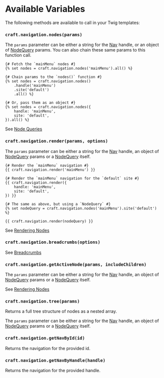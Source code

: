 # Available Variables

The following methods are available to call in your Twig templates:

### `craft.navigation.nodes(params)`
The `params` parameter can be either a string for the [Nav](docs:developers/nav) handle, or an object of [NodeQuery](docs:getting-elements/node-queries) params. You can also chain these same params to this function call.

```twig
{# Fetch the `mainMenu` nodes #}
{% set nodes = craft.navigation.nodes('mainMenu').all() %}

{# Chain params to the `nodes()` function #}
{% set nodes = craft.navigation.nodes()
    .handle('mainMenu')
    .site('default')
    .all() %}

{# Or, pass them as an object #}
{% set nodes = craft.navigation.nodes({
    handle: 'mainMenu',
    site: 'default',
}).all() %}
```

See [Node Queries](docs:getting-elements/node-queries)

### `craft.navigation.render(params, options)`
The `params` parameter can be either a string for the [Nav](docs:developers/nav) handle, an object of [NodeQuery](docs:getting-elements/node-queries) params or a [NodeQuery](docs:getting-elements/node-queries) itself.

```twig
{# Render the `mainMenu` navigation #}
{{ craft.navigation.render('mainMenu') }}

{# Render the `mainMenu` navigation for the `default` site #}
{{ craft.navigation.render({
    handle: 'mainMenu',
    site: 'default',
}) }}

{# The same as above, but using a `NodeQuery` #}
{% set nodeQuery = craft.navigation.nodes('mainMenu').site('default') %}

{{ craft.navigation.render(nodeQuery) }}
```

See [Rendering Nodes](docs:template-guides/rendering-nodes)

### `craft.navigation.breadcrumbs(options)`
See [Breadcrumbs](docs:template-guides/breadcrumbs)

### `craft.navigation.getActiveNode(params, includeChildren)`
The `params` parameter can be either a string for the [Nav](docs:developers/nav) handle, an object of [NodeQuery](docs:getting-elements/node-queries) params or a [NodeQuery](docs:getting-elements/node-queries) itself.

See [Rendering Nodes](docs:template-guides/rendering-nodes)

### `craft.navigation.tree(params)`
Returns a full tree structure of nodes as a nested array.

The `params` parameter can be either a string for the [Nav](docs:developers/nav) handle, an object of [NodeQuery](docs:getting-elements/node-queries) params or a [NodeQuery](docs:getting-elements/node-queries) itself.

### `craft.navigation.getNavById(id)`
Returns the navigation for the provided id.

### `craft.navigation.getNavByHandle(handle)`
Returns the navigation for the provided handle.
